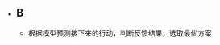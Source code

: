 - ## B
	- 根据模型预测接下来的行动，判断反馈结果，选取最优方案
<!--stackedit_data:
eyJoaXN0b3J5IjpbLTE3Njc0NDQ2OCwtMTc4MjgzNTE2NF19
-->